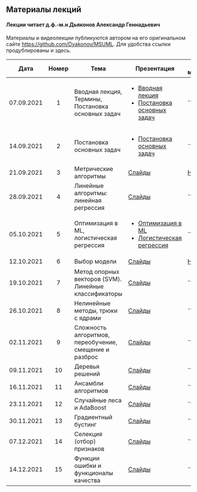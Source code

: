 ## Материалы лекций
#### Лекции читает  д.ф.-м.н Дьяконов Александр Геннадьевич

Материалы и видеолекции публикуются автором на его оригинальном сайте https://github.com/Dyakonov/MSUML. Для удобства ссылки продублированы и здесь.

| Дата | Номер | Тема | Презентация |  Доп. материалы |  Практическое задание |
| :---: | :---: | --- | --- | --- | --- |
| 07.09.2021 | 1 | Вводная лекция, Термины, Постановка основных задач | <ul><li>[Вводная лекция](https://github.com/Dyakonov/MSUML/blob/main/2021autumn/ML012_terms_202102a.pdf)</li><li>[Постановка основных задач](https://github.com/Dyakonov/MSUML/blob/main/2021autumn/ML013_introclassreg_202102a.pdf)</ul></li> | ¯\\\_(ツ)\_/¯ | ¯\\\_(ツ)\_/¯ | 
| 14.09.2021 | 2 | Постановка основных задач | <ul><li>[Постановка основных задач](https://github.com/Dyakonov/MSUML/blob/main/2021autumn/ML013_introclassreg_202102a.pdf)</ul></li> | ¯\\\_(ツ)\_/¯ | Основы Python (16.09.2021) | 
| 21.09.2021 | 3 | Метрические алгоритмы | [Слайды](https://github.com/Dyakonov/MSUML/blob/main/2021autumn/ML030_metric_202110a_____.pdf) | [Ноутбук](https://github.com/Dyakonov/MSUML/blob/main/2021autumn/MMO_lec3_kNN.ipynb) | ¯\\\_(ツ)\_/¯ |  ¯\\\_(ツ)\_/¯ | 
| 28.09.2021 | 4 | Линейные алгоритмы: линейная регрессия | [Слайды](https://github.com/Dyakonov/MSUML/blob/main/2021autumn/ML051_linear_202115a______linreg.pdf) | ¯\\\_(ツ)\_/¯ |  Тест по лекциям 1-3 | 
| 05.10.2021 | 5 | Оптимизация в ML, логистическая регрессия | <ul><li>[Оптимизация в ML](https://github.com/Dyakonov/MSUML/blob/main/2021autumn/ML022_optimization_202105a______________.pdf)</li><li>[Логистическая регрессия](https://github.com/Dyakonov/MSUML/blob/main/2021autumn/ML051_linear_202116a______logreg.pdf)</ul></li> | ¯\\\_(ツ)\_/¯ | Numpy, pandas, matplotlib (07.10.2021) |
| 12.10.2021 | 6 | Выбор модели| [Слайды](https://github.com/Dyakonov/MSUML/blob/main/2021autumn/ML040_control_202110a_______.pdf) | [Ноутбук](https://github.com/Dyakonov/MSUML/blob/main/2021autumn/MMO_lec6_MS.ipynb) | ¯\\\_(ツ)\_/¯ |
| 19.10.2021 | 7 | Метод опорных векторов (SVM). Линейные классификаторы | [Слайды](https://github.com/Dyakonov/MSUML/blob/main/2021autumn/ML052_SVM_202112a______.pdf) | ¯\\\_(ツ)\_/¯ | kNN (21.10.2021) |
| 26.10.2021 | 8 | Нелинейные методы, трюки с ядрами  | [Слайды](https://github.com/Dyakonov/MSUML/blob/main/2021autumn/ML061_nonlinear_202113a_________.pdf) | ¯\\\_(ツ)\_/¯ | Тест по лекциям 3-7 |
| 02.11.2021 | 9 | Сложность алгоритмов, переобучение, смещение и разброс  | [Слайды](https://github.com/Dyakonov/MSUML/blob/main/2021autumn/ML081_complexity_202106a.pdf) | ¯\\\_(ツ)\_/¯ | Linear Models (04.11.2021) |
| 09.11.2021 | 10 | Деревья решений | [Слайды](https://github.com/Dyakonov/MSUML/blob/main/2021autumn/ML062_tree_202113a.pdf) | ¯\\\_(ツ)\_/¯ | Тест по лекциям 7-9 |
| 16.11.2021 | 11 | Ансамбли алгоритмов | [Слайды](https://github.com/Dyakonov/MSUML/blob/main/2021autumn/PZAD051_ensemble_202102a____part1.pdf) | ¯\\\_(ツ)\_/¯ | SVM (18.11.2021) |
| 23.11.2021 | 12 | Случайные леса и AdaBoost  | [Слайды](https://github.com/Dyakonov/MSUML/blob/main/2021autumn/PZAD052_rf_202101a_____+adaboost.pdf) | ¯\\\_(ツ)\_/¯ | ¯\\\_(ツ)\_/¯ |
| 30.11.2021 | 13 | Градиентный бустинг | [Слайды](https://github.com/Dyakonov/MSUML/blob/main/2021autumn/PZAD053_gradboosting_202106n___.pdf) | ¯\\\_(ツ)\_/¯ | ¯\\\_(ツ)\_/¯ |
| 07.12.2021 | 14 | Селекция (отбор) признаков  | [Слайды](https://github.com/Dyakonov/MSUML/blob/main/2021autumn/PZAD043_featureselection_202109___.pdf) | ¯\\\_(ツ)\_/¯ | ¯\\\_(ツ)\_/¯ |
| 14.12.2021 | 15 | Функции ошибки и функционалы качества   | [Слайды](https://github.com/Dyakonov/MSUML/blob/main/2021autumn/PZAD031_err_regression_202012n____.pdf) | ¯\\\_(ツ)\_/¯ | Тесты по лекциям 9-14 |
